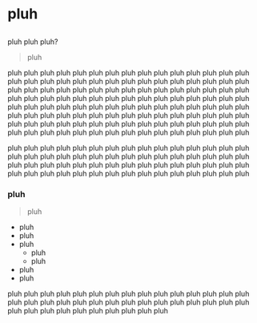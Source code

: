 # pluh


## 
pluh pluh pluh?
> pluh

pluh pluh pluh pluh pluh pluh pluh pluh pluh pluh pluh pluh pluh pluh pluh pluh pluh pluh pluh pluh pluh pluh pluh pluh pluh pluh pluh pluh pluh pluh pluh pluh pluh pluh pluh pluh pluh pluh pluh pluh pluh pluh pluh pluh pluh pluh pluh pluh pluh pluh pluh pluh pluh pluh pluh pluh pluh pluh pluh pluh pluh pluh pluh pluh pluh pluh pluh pluh pluh pluh pluh pluh pluh pluh pluh pluh pluh pluh pluh pluh pluh pluh pluh pluh pluh pluh pluh pluh pluh pluh pluh pluh pluh pluh pluh pluh pluh pluh pluh pluh pluh pluh pluh pluh pluh pluh pluh pluh pluh pluh pluh pluh pluh pluh pluh pluh pluh pluh pluh pluh 

pluh pluh pluh pluh pluh pluh pluh pluh pluh pluh pluh pluh pluh pluh pluh pluh pluh pluh pluh pluh pluh pluh pluh pluh pluh pluh pluh pluh pluh pluh pluh pluh pluh pluh pluh pluh pluh pluh pluh pluh pluh pluh pluh pluh pluh pluh pluh pluh pluh pluh pluh pluh pluh pluh pluh pluh pluh pluh pluh pluh 

### pluh
> pluh

* pluh
* pluh
* pluh
   * pluh
   * pluh
* pluh
* pluh

pluh pluh pluh pluh pluh pluh pluh pluh pluh pluh pluh pluh pluh pluh pluh pluh pluh pluh pluh pluh pluh pluh pluh pluh pluh pluh pluh pluh pluh pluh pluh pluh pluh pluh pluh pluh pluh pluh pluh pluh 
